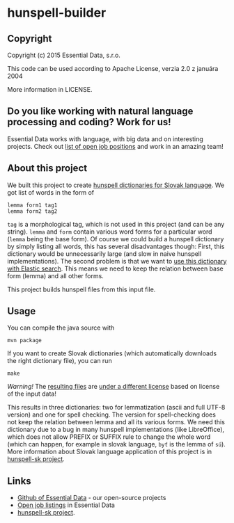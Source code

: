 hunspell-builder
=========================================

Copyright
---------

Copyright (c) 2015 Essential Data, s.r.o.

This code can be used according to Apache License, verzia 2.0 z januára 2004

More information in LICENSE. 

Do you like working with natural language processing and coding? Work for us!
-----------------------------------------------------------------------------

Essential Data works with language, with big data and on interesting projects. Check out 
[list of open job positions](http://www.essential-data.sk/pracujte-pre-nas/) and work in an amazing
team!

About this project
------------------

We built this project to create [hunspell dictionaries for Slovak language](https://github.com/essential-data/hunspell-sk).
We got list of words in the form of

```
lemma form1 tag1
lemma form2 tag2
```

``tag`` is a morphological tag, which is not used in this project (and can be any string). ``lemma`` and ``form`` contain various
word forms for a particular word (``lemma`` being the base form). Of course we could build a hunspell dictionary by simply listing all words, this has
several disadvantages though: First, this dictionary would be unnecessarily large (and slow in naive hunspell implementations).
The second problem is that we want to [use this dictionary with Elastic search](https://github.com/essential-data/elasticsearch-sk).
This means we need to keep the relation between base form (lemma) and all other forms.

This project builds hunspell files from this input file.

Usage
-----

You can compile the java source with 

```
mvn package
```

If you want to create Slovak dictionaries (which automatically downloads the right dictionary file), you can run

```
make
```

*Warning!* The [resulting files](https://github.com/essential-data/hunspell-sk) are
[under a different license](https://github.com/essential-data/hunspell-sk/blob/master/LICENSE.txt)
based on license of the input data!

This results in three dictionaries: two for lemmatization (ascii and full UTF-8 version) and one for spell checking.
The version for spell-checking does not keep the relation between lemma and all its various forms. We need this dictionary
due to a bug in many hunspell implementations (like LibreOffice), which does not allow PREFIX or SUFFIX rule to change
the whole word (which can happen, for example in slovak language, ``byť`` is the lemma of ``sú``). More information
about Slovak language application of this project is in 
[hunspell-sk project](https://github.com/essential-data/hunspell-sk).

Links
-----

* [Github of Essential Data](https://github.com/essential-data/) - our open-source projects
* [Open job listings](http://www.essential-data.sk/pracujte-pre-nas/) in Essential Data
* [hunspell-sk project](https://github.com/essential-data/hunspell-sk).